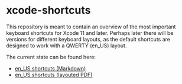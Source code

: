# xcode-shortcuts

This repository is meant to contain an overview of the most important keyboard shortcuts for Xcode 11 and later. Perhaps later there will be versions for different keyboard layouts, as the default shortcuts are designed to work with a QWERTY (en_US) layout.

The current state can be found here: 
* [en_US shortcuts (Markdown)](./shortcuts_en.md)
* [en_US shortcuts (layouted PDF)](./Shortcuts_en.pdf)

